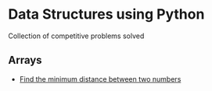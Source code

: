 # Data Structures using Python

Collection of competitive problems solved

## Arrays
- [Find the minimum distance between two numbers](arrays/find_min_dist_bw_two_nos.py)
 